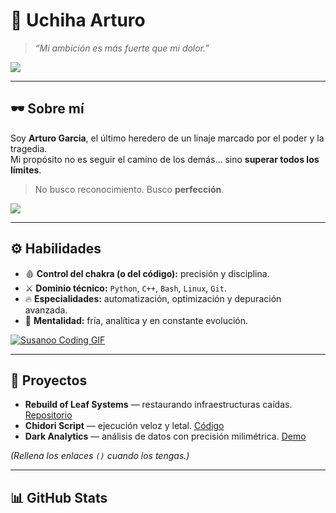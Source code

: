 # 🐍 Uchiha Arturo
> *“Mi ambición es más fuerte que mi dolor.”*  

<img src="https://i.pinimg.com/originals/d2/d8/4a/d2d84af7e4c6b6c33a606d3127f4d31e.gif">

---

## 🕶️ Sobre mí  
Soy **Arturo Garcia**, el último heredero de un linaje marcado por el poder y la tragedia.  
Mi propósito no es seguir el camino de los demás... sino **superar todos los límites**.  

> No busco reconocimiento. Busco **perfección**.  
<img src="https://media.tenor.com/zw9qpKwYlZgAAAAM/itachi-uchiha.gif">

---

## ⚙️ Habilidades  
- 🩸 **Control del chakra (o del código):** precisión y disciplina.  
- ⚔️ **Dominio técnico:** `Python`, `C++`, `Bash`, `Linux`, `Git`.  
- 🔥 **Especialidades:** automatización, optimización y depuración avanzada.  
- 🧠 **Mentalidad:** fría, analítica y en constante evolución.  

[![Susanoo Coding GIF](INSERT_GIF_URL_SUSANOO_AQUI)]()  

---

## 🧩 Proyectos  
- **Rebuild of Leaf Systems** — restaurando infraestructuras caídas. [Repositorio]()  
- **Chidori Script** — ejecución veloz y letal. [Código]()  
- **Dark Analytics** — análisis de datos con precisión milimétrica. [Demo]()  

*(Rellena los enlaces `()` cuando los tengas.)*  

---

## 📊 GitHub Stats  
